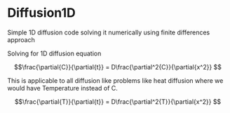 # Diffusion1D
Simple 1D diffusion code solving it numerically using finite differences approach

Solving for 1D diffusion equation 

$$\frac{\partial{C}}{\partial{t}} = D\frac{\partial^2{C}}{\partial{x^2}} $$

This is applicable to all diffusion like problems like heat diffusion where we would have Temperature instead of C.

$$\frac{\partial{T}}{\partial{t}} = D\frac{\partial^2{T}}{\partial{x^2}} $$
